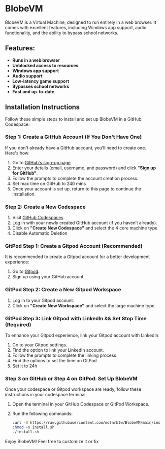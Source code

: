 # BlobeVM

BlobeVM is a Virtual Machine, designed to run entirely in a web browser. It comes with excellent features, including Windows app support, audio functionality, and the ability to bypass school networks.

## Features:
- **Runs in a web browser**
- **Unblocked access to resources**
- **Windows app support**
- **Audio support**
- **Low-latency game support**
- **Bypasses school networks**
- **Fast and up-to-date**

## Installation Instructions

Follow these simple steps to install and set up BlobeVM in a GitHub Codespace:

### Step 1: Create a GitHub Account (If You Don't Have One)

If you don't already have a GitHub account, you'll need to create one. Here's how:

1. Go to [GitHub's sign-up page](https://www.github.com/join)
2. Enter your details (email, username, and password) and click **"Sign up for GitHub"**.
3. Follow the prompts to complete the account creation process.
4. Set max time on GitHub to 240 mins
5. Once your account is set up, return to this page to continue the installation.

### Step 2: Create a New Codespace

1. Visit [GitHub Codespaces](https://www.github.com/codespaces).
2. Log in with your newly created GitHub account (if you haven’t already).
3. Click on **"Create New Codespace"** and select the 4 core machine type.
4. Disable Automatic Deletion

### GitPod Step 1: Create a Gitpod Account (Recommended)

It is recommended to create a Gitpod account for a better development experience:

1. Go to [Gitpod](https://www.gitpod.io/login).
2. Sign up using your GitHub account.

### GitPod Step 2: Create a New Gitpod Workspace

1. Log in to your Gitpod account.
2. Click on **"Create New Workspace"** and select the large machine type.

### GitPod Step 3: Link Gitpod with LinkedIn && Set Stop Time (Required)

To enhance your Gitpod experience, link your Gitpod account with LinkedIn:

1. Go to your Gitpod settings.
2. Find the option to link your LinkedIn account.
3. Follow the prompts to complete the linking process.
4. Find the options to set the time on GitPod
5. Set it to 24h

### Step 3 on GitHub or Step 4 on GitPod: Set Up BlobeVM

Once your codespace or Gitpod workspace are ready, follow these instructions in your codespace terminal:

1. Open the terminal in your GitHub Codespace or GitPod Workspace.
2. Run the following commands:

   ```bash
   curl -O https://raw.githubusercontent.com/notnrbtw/BlobeVM/main/install.sh
   chmod +x install.sh
   ./install.sh

Enjoy BlobeVM! Feel free to customize it or fix 
